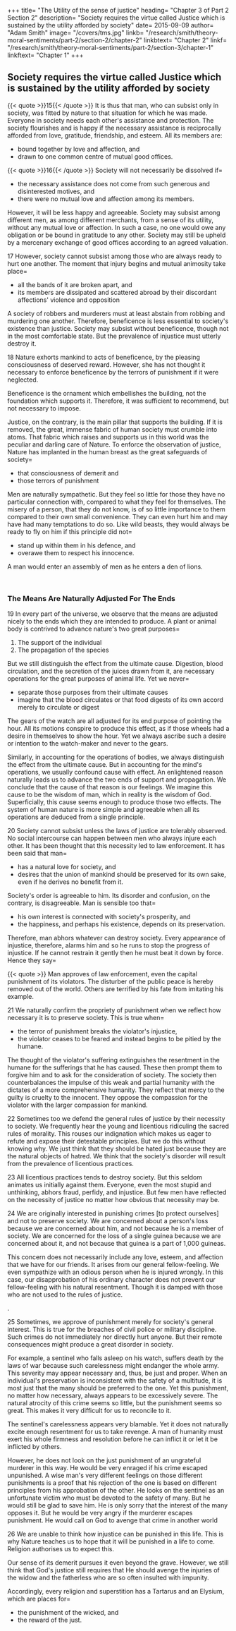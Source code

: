




+++
title=  "The Utility of the sense of justice"
heading=  "Chapter 3 of Part 2 Section 2"
description=  "Society requires the virtue called Justice which is sustained by the utility afforded by society"
date=  2015-09-09
author=  "Adam Smith"
image=  "/covers/tms.jpg"
linkb=  "/research/smith/theory-moral-sentiments/part-2/section-2/chapter-2"
linkbtext=  "Chapter 2"
linkf=  "/research/smith/theory-moral-sentiments/part-2/section-3/chapter-1"
linkftext=  "Chapter 1"
+++


## Society requires the virtue called Justice which is sustained by the utility afforded by society

{{< quote >}}15{{< /quote >}} It is thus that man, who can subsist only in society, was fitted by nature to that situation for which he was made. Everyone in society needs each other's assistance and protection. The society flourishes and is happy if the necessary assistance is reciprocally afforded from love, gratitude, friendship, and esteem. All its members are: 
- bound together by love and affection, and
- drawn to one common centre of mutual good offices.


{{< quote >}}16{{< /quote >}} Society will not necessarily be dissolved if= 
- the necessary assistance does not come from such generous and disinterested motives, and
- there were no mutual love and affection among its members.

However, it will be less happy and agreeable. Society may subsist among different men, as among different merchants, from a sense of its utility, without any mutual love or affection. In such a case, no one would owe any obligation or be bound in gratitude to any other. Society may still be upheld by a mercenary exchange of good offices according to an agreed valuation.
 

17 However, society cannot subsist among those who are always ready to hurt one another. The moment that injury begins and mutual animosity take place= 
- all the bands of it are broken apart, and
- its members are dissipated and scattered abroad by their discordant affections' violence and opposition

A society of robbers and murderers must at least abstain from robbing and murdering one another. Therefore, beneficence is less essential to society's existence than justice. Society may subsist without beneficence, though not in the most comfortable state. But the prevalence of injustice must utterly destroy it.


18 Nature exhorts mankind to acts of beneficence, by the pleasing consciousness of deserved reward. However, she has not thought it necessary to enforce beneficence by the terrors of punishment if it were neglected. 

Beneficence is the ornament which embellishes the building, not the foundation which supports it. Therefore, it was sufficient to recommend, but not necessary to impose. 

Justice, on the contrary, is the main pillar that supports the building. If it is removed, the great, immense fabric of human society must crumble into atoms. That fabric which raises and supports us in this world was the peculiar and darling care of Nature. To enforce the observation of justice, Nature has implanted in the human breast as the great safeguards of society= 
- that consciousness of demerit and
- those terrors of punishment
<!--  which attend the violation of the following= 
- to protect the weak
- to curb the violent
- to chastise the guilty -->

Men are naturally sympathetic. But they feel so little for those they have no particular connection with, compared to what they feel for themselves. The misery of a person, that they do not know, is of so little importance to them compared to their own small convenience. They can even hurt him and may have had many temptations to do so. Like wild beasts, they would always be ready to fly on him if this principle did not= 
- stand up within them in his defence, and
- overawe them to respect his innocence.
<!--  person, who is merely their fellow-creature, -->

A man would enter an assembly of men as he enters a den of lions.

<br>

### The Means Are Naturally Adjusted For The Ends

19 In every part of the universe, we observe that the means are adjusted nicely to the ends which they are intended to produce. A plant or animal body is contrived to advance nature's two great purposes= 

1. The support of the individual
2. The propagation of the species

But we still distinguish the effect from the ultimate cause. Digestion, blood circulation, and the secretion of the juices drawn from it, are necessary operations for the great purposes of animal life. Yet we never= 
- separate those purposes from their ultimate causes <!-- try to account for them from those purpose of life as from their efficient causes -->
- imagine that the blood circulates or that food digests of its own accord merely to circulate or digest

The gears of the watch are all adjusted for its end purpose of pointing the hour. All its motions conspire to produce this effect, as if those wheels had a desire in themselves to show the hour. Yet we always ascribe such a desire or intention to the watch-maker and never to the gears.

<!-- The spring does not intend to tell the hour as much as the wheels do. -->

Similarly, in accounting for the operations of bodies, we always distinguish the effect from the ultimate cause. But in accounting for the mind's operations, we usually confound cause with effect. An enlightened reason naturally leads us to advance the two ends of support and propagation. We conclude that the cause of that reason is our feelings.<!--  sentiments and actions to advance those ends. --> We imagine this cause to be the wisdom of man, which in reality is the wisdom of God. Superficially, this cause seems enough to produce those two effects. The system of human nature is more simple and agreeable when all its operations are deduced from a single principle.


20 Society cannot subsist unless the laws of justice are tolerably observed. No social intercourse can happen between men who always injure each other. It has been thought that this necessity led to law enforcement. It has been said that man= 
- has a natural love for society, and
- desires that the union of mankind should be preserved for its own sake, even if he derives no benefit from it.

Society's order is agreeable to him. Its disorder and confusion, on the contrary, is disagreeable. Man is sensible too that= 
- his own interest is connected with society's prosperity, and
- the happiness, and perhaps his existence, depends on its preservation.

Therefore, man abhors whatever can destroy society. <!-- He is willing to do anything to hinder it. Injustice necessarily tends to destroy society. --> Every appearance of injustice, therefore, alarms him and so he runs to stop the progress of injustice. <!-- If allowed to go on, it would quickly end everything that is dear to him. --> If he cannot restrain it gently then he must beat it down by force. <!-- At any rate, he must stop its further progress. --> Hence they say= 

{{< quote >}}
Man approves of law enforcement, even the capital punishment of its violators. The disturber of the public peace is hereby removed out of the world. Others are terrified by his fate from imitating his example.
</div>


21 We naturally confirm the propriety of punishment when we reflect how necessary it is to preserve society. This is true when=  
- the terror of punishment breaks the violator's injustice,
- the violator ceases to be feared and instead begins to be pitied by the humane.

The thought of the violator's suffering extinguishes the resentment in the humane for the sufferings that he has caused. These then prompt them to forgive him and to ask for the consideration of society. The society then counterbalances the impulse of this weak and partial humanity with the dictates of a more comprehensive humanity. They reflect that mercy to the guilty is cruelty to the innocent. They oppose the compassion for the violator with the larger compassion for mankind.
<!-- , and- save him from that punishment, which in all their cool hours they considered as the proper retribution. -->
<!-- 's general interest -->

22 Sometimes too we defend the general rules of justice by their necessity to society. We frequently hear the young and licentious ridiculing the sacred rules of morality. This rouses our indignation which makes us eager to refute and expose their detestable principles. But we do this without knowing why. We just think that they should be hated just because they are the natural objects of hatred. We think that the society's disorder will result from the prevalence of licentious practices.
<!-- are unwilling to= 
- assign this as the only reason why we condemn them, nor
- pretend that it is merely because we hate them. -->
<!-- - professing the most abominable maxims of conduct= 
- sometimes from the corruption,
- more frequently from vanity. -->
 <!-- It is their intrinsic hatefulness which originally inflames us against them. --> 
<!-- But when we are asked why we should not act in such way, the very question supposes that this way of acting is not the natural object of those sentiments. Therefore, we must show them that it should be so for the sake of something else.

On this account, we generally cast about for other arguments. Its first consideration is the  Therefore, we seldom fail to insist on this topic. -->


23 All licentious practices tends to destroy society. But this seldom animates us initially against them. Everyone, even the most stupid and unthinking, abhors fraud, perfidy, and injustice. <!-- Everyone delights to see them punished. --> But few men have reflected on the necessity of justice no matter how obvious that necessity may be.


24 We are originally interested in punishing crimes [to protect ourselves] and not to preserve society. We are concerned about a person's loss because we are concerned about him, and not because he is a member of society. We are concerned for the loss of a single guinea because we are concerned about it, and not because that guinea is a part of 1,000 guineas.

This concern does not necessarily include any love, esteem, and affection that we have for our friends. It arises from our general fellow-feeling. We even sympathize with an odious person when he is injured wrongly. In this case, our disapprobation of his ordinary character does not prevent our fellow-feeling with his natural resentment. Though it is damped with those who are not used to the rules of justice.
<!-- for our fellow-creatures -->.
<!-- - we should be concerned for the society's destruction, --> 
<!-- - we should be concerned for the loss of the whole sum. -->
<!-- It is not a regard to society's preservation which originally . Our concern for the happiness of individuals does not commonly arise from our concern for society's happiness. 
 -->
<!-- In neither case does our regard for the individuals arise from our regard for the multitude. But in both cases, our regard for the multitude is compounded and made up of the particular regards which we feel for its different individuals. 
When a small sum is unjustly taken from us, we do not prosecute the injury so much from a regard to preserve our whole fortune, as from a regard to the amount that we have lost. -->
<!-- When a single man is injured, we demand punishment of the wrong. Our desire comes from a concern for that injured man and not so much for society.  --> 
<!-- - not extremely candid or
- have not been accustomed to regulate their natural sentiments by general rules. -->


25 Sometimes, we approve of punishment merely for society's general interest. This is true for the breaches of civil police or military discipline. Such crimes do not immediately nor directly hurt anyone. But their remote consequences might produce a great disorder in society.

For example, a sentinel who falls asleep on his watch, suffers death by the laws of war because such carelessness might endanger the whole army. This severity may appear necessary and, thus, be just and proper. When an individual's preservation is inconsistent with the safety of a multitude, it is most just that the many should be preferred to the one. Yet this punishment, no matter how necessary, always appears to be excessively severe. The natural atrocity of this crime seems so little, but the punishment seems so great. This makes it very difficult for us to reconcile to it.

The sentinel's carelessness appears very blamable. Yet it does not naturally excite enough resentment for us to take revenge. A man of humanity must exert his whole firmness and resolution before he can inflict it or let it be inflicted by others.

However, he does not look on the just punishment of an ungrateful murderer in this way. <!-- His heart applauds the just retaliation due to such detestable crimes. --> He would be very enraged if his crime escaped unpunished. A wise man's very different feelings on those different punishments is a proof that his rejection of the one is based on different principles from his approbation of the other. He looks on the sentinel as an unfortunate victim who must be devoted to the safety of many. But he would still be glad to save him. He is only sorry that the interest of the many opposes it. But he would be very angry if the murderer escapes punishment. He would call on God to avenge that crime in another world<!-- , which mankind's injustice had neglected to chastise on earth. -->


26 We are unable to think how injustice can be punished in this life. This is why Nature teaches us to hope that it will be punished in a life to come. Religion authorises us to expect this.

<!-- Society's order cannot be maintained with such injustice. -->
Our sense of its demerit pursues it even beyond the grave. However, we still think that God's justice still requires that He should avenge the injuries of the widow and the fatherless who are so often insulted with impunity.
<!-- Its punishment there cannot deter the rest of mankind, who know it not, from being guilty of the like practices here. -->

Accordingly, every religion and superstition has a Tartarus and an Elysium, which are places for= 
- the punishment of the wicked, and
- the reward of the just.
